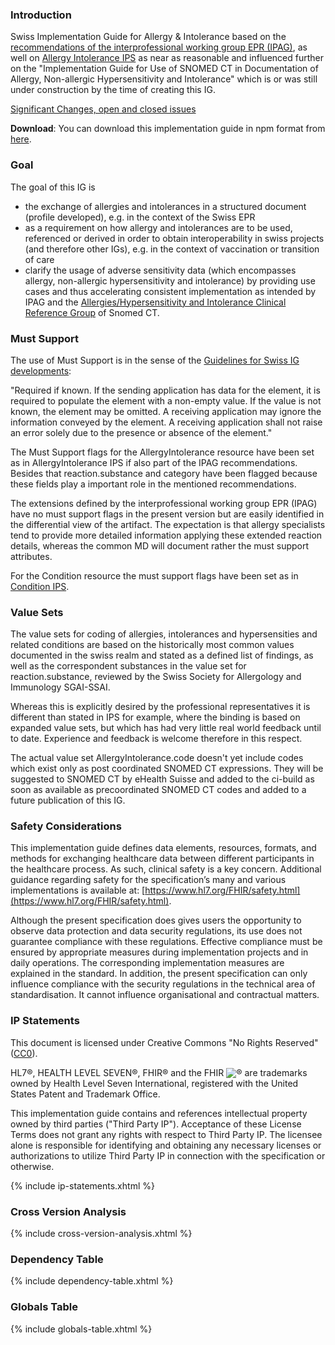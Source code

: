 
### Introduction
Swiss Implementation Guide for Allergy & Intolerance based on the [recommendations of the interprofessional working group EPR (IPAG)](https://www.e-health-suisse.ch/fileadmin/user_upload/Dokumente/D/ipag-bericht-eallergien-intoleranzen.pdf), as well on [Allergy Intolerance IPS](http://hl7.org/fhir/uv/ips/StructureDefinition-AllergyIntolerance-uv-ips.html)  as near as reasonable and influenced further on the "Implementation Guide for Use of SNOMED CT in Documentation of Allergy, Non-allergic Hypersensitivity and Intolerance" which is or was still under construction by the time of creating this IG.

<div markdown="1" class="stu-note">

[Significant Changes, open and closed issues](changelog.html)

</div>

**Download**: You can download this implementation guide in npm format from [here](package.tgz).

### Goal
The goal of this IG is 
- the exchange of allergies and intolerances in a structured document (profile developed), e.g. in the context of the Swiss EPR
- as a requirement on how allergy and intolerances are to be used, referenced or derived in order to obtain interoperability in swiss projects (and therefore other IGs), e.g. in the context of vaccination or transition of care
- clarify the usage of adverse sensitivity data (which encompasses allergy, non-allergic hypersensitivity and intolerance) by providing use cases and thus accelerating consistent implementation  as intended by IPAG and the [Allergies/Hypersensitivity and Intolerance Clinical Reference Group](https://confluence.ihtsdotools.org/pages/viewpage.action?pageId=40143192) of Snomed CT.

### Must Support

The use of Must Support is in the sense of the [Guidelines for Swiss IG developments](https://github.com/hl7ch/ch-core/wiki/Guidelines-for-Swiss-IG-Developments):

"Required if known. If the sending application has data for the element, it is required to populate the element with a non-empty value. If the value is not known, the element may be omitted. A receiving application may ignore the information conveyed by the element. A receiving application shall not raise an error solely due to the presence or absence of the element."

The Must Support flags for the AllergyIntolerance resource have been set as in AllergyIntolerance IPS if also part of the IPAG recommendations. Besides that reaction.substance and category have been flagged because these fields play a important role in the mentioned recommendations. 

The extensions defined by the interprofessional working group EPR (IPAG) have no must support flags in the present version but are easily identified in the differential view of the artifact.
The expectation is that allergy specialists tend to provide more detailed information applying these extended reaction details, whereas the common MD will document rather the must support attributes.

For the Condition resource the must support flags have been set as in [Condition IPS](https://hl7.org/fhir/uv/ips/StructureDefinition-Condition-uv-ips.html).

### Value Sets

The value sets for coding of allergies, intolerances and hypersensities and related conditions are based on the historically most common values documented in the swiss realm and stated as a defined list of findings, as well as the correspondent substances in the value set for reaction.substance, reviewed by the Swiss Society for Allergology and Immunology SGAI-SSAI. 

Whereas this is explicitly desired by the professional representatives it is different than stated in IPS for example, where the binding is based on expanded value sets, but which has had very little real world feedback until to date. Experience and feedback is welcome therefore in this respect.

The actual value set AllergyIntolerance.code doesn't yet include codes which exist only as post coordinated SNOMED CT expressions. They will be suggested to SNOMED CT by eHealth Suisse and added to the ci-build as soon as available as precoordinated SNOMED CT codes and added to a future publication of this IG.

### Safety Considerations
This implementation guide defines data elements, resources, formats, and methods for exchanging healthcare data between different participants in the healthcare process. As such, clinical safety is a key concern. Additional guidance regarding safety for the specification’s many and various implementations is available at: [https://www.hl7.org/FHIR/safety.html](https://www.hl7.org/FHIR/safety.html).

Although the present specification does gives users the opportunity to observe data protection and data security regulations, its use does not guarantee compliance with these regulations. Effective compliance must be ensured by appropriate measures during implementation projects and in daily operations. The corresponding implementation measures are explained in the standard. 
In addition, the present specification can only influence compliance with the security regulations in the technical area of standardisation. It cannot influence organisational and contractual matters.

### IP Statements
This document is licensed under Creative Commons "No Rights Reserved" ([CC0](https://creativecommons.org/publicdomain/zero/1.0/)).

HL7®, HEALTH LEVEL SEVEN®, FHIR® and the FHIR <img src="icon-fhir-16.png" style="float: none; margin: 0px; padding: 0px; vertical-align: bottom"/>&reg; are trademarks owned by Health Level Seven International, registered with the United States Patent and Trademark Office.

This implementation guide contains and references intellectual property owned by third parties ("Third Party IP"). Acceptance of these License Terms does not grant any rights with respect to Third Party IP. The licensee alone is responsible for identifying and obtaining any necessary licenses or authorizations to utilize Third Party IP in connection with the specification or otherwise.

{% include ip-statements.xhtml %}

### Cross Version Analysis

{% include cross-version-analysis.xhtml %}

### Dependency Table

{% include dependency-table.xhtml %}

### Globals Table

{% include globals-table.xhtml %}
